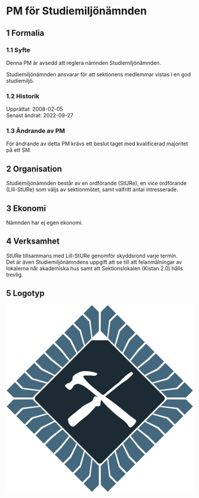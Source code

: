 # PM för Studiemiljönämnden

## 1 Formalia

### 1.1 Syfte

Denna PM är avsedd att reglera nämnden Studiemiljönämnden.

Studiemiljönämnden ansvarar för att sektionens medlemmar vistas i en god studiemiljö.

### 1.2 Historik

Upprättat: 2008-02-05  
Senast ändrat: 2022-09-27

### 1.3 Ändrande av PM

För ändrande av detta PM krävs ett beslut taget med kvalificerad majoritet på ett SM.

## 2 Organisation

Studiemiljönämnden består av en ordförande (StURe), en vice ordförande (Lill-StURe) som väljs av sektionmötet, samt valfritt antal intresserade.

## 3 Ekonomi

Nämnden har ej egen ekonomi.

## 4 Verksamhet

StURe tillsammans med Lill-StURe genomför skyddsrond varje termin.  
Det är även Studiemiljönämndens uppgift att se till att felanmälningar av lokalerna når akademiska hus samt att Sektionslokalen (Kistan 2.0) hålls trevlig.

## 5 Logotyp
![SMN Logotyp](./img/logo-smn-1500px.png)

